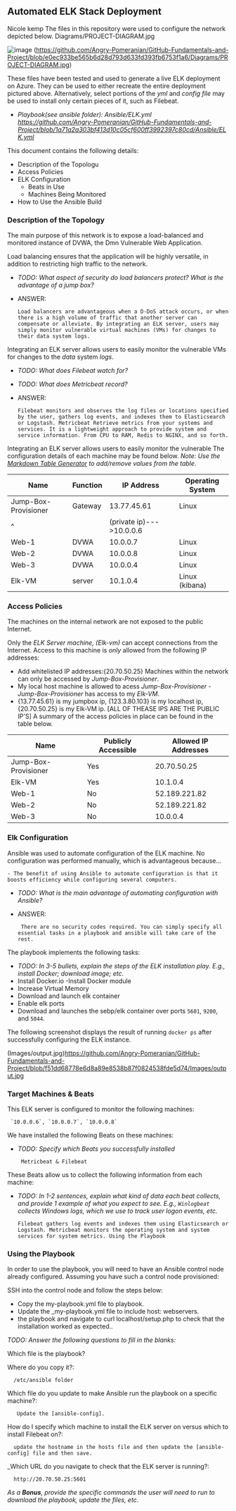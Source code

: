 ## Automated ELK Stack Deployment

Nicole kemp
The files in this repository were used to configure the network depicted below.
Diagrams/PROJECT-DIAGRAM.jpg

![image](https://user-images.githubusercontent.com/91113466/158398535-7683a403-cb09-43e2-9356-d47a7e7ed9f7.png)
(https://github.com/Angry-Pomeranian/GitHub-Fundamentals-and-Project/blob/e0ec933be565b6d28d793d633fd393fb6753f1a6/Diagrams/PROJECT-DIAGRAM.jpg)

These files have been tested and used to generate a live ELK deployment on Azure. They can be used to either recreate the entire deployment pictured above. Alternatively, select portions of the _yml_ and _config file_ may be used to install only certain pieces of it, such as Filebeat.

  - _Playbook(see ansible folder): Ansible/ELK.yml https://github.com/Angry-Pomeranian/GitHub-Fundamentals-and-Project/blob/1a71a2a303bf413d10c05cf600ff3992397c80cd/Ansible/ELK.yml_

This document contains the following details:
- Description of the Topologu
- Access Policies
- ELK Configuration
  - Beats in Use
  - Machines Being Monitored
- How to Use the Ansible Build


### Description of the Topology

The main purpose of this network is to expose a load-balanced and monitored instance of DVWA, the Dmn Vulnerable Web Application.

Load balancing ensures that the application will be highly versatile, in addition to restricting high traffic to the network.
- _TODO: What aspect of security do load balancers protect? What is the advantage of a jump box?_
- ANSWER: 

      Load balancers are advantageous when a D-DoS attack occurs, or when there is a high volume of traffic that another server can compensate or alleviate. By integrating an ELK server, users may simply monitor vulnerable virtual machines (VMs) for changes to their data system logs.
Integrating an ELK server allows users to easily monitor the vulnerable VMs for changes to the _data_ system _logs_.
- _TODO: What does Filebeat watch for?_
- _TODO: What does Metricbeat record?_

- ANSWER: 

      Filebeat monitors and observes the log files or locations specified by the user, gathers log events, and indexes them to Elasticsearch or Logstash. Metricbeat Retrieve metrics from your systems and services. It is a lightweight approach to provide system and service information. From CPU to RAM, Redis to NGINX, and so forth.

Integrating an ELK server allows users to easily monitor the vulnerable 
The configuration details of each machine may be found below.
_Note: Use the [Markdown Table Generator](http://www.tablesgenerator.com/markdown_tables) to add/remove values from the table_.

| Name     | Function | IP Address | Operating System |
|----------|----------|------------|------------------|
| Jump-Box-Provisioner | Gateway  |13.77.45.61 | Linux            |
|   ^      |          |(private ip)--->10.0.0.6
| Web-1     |   DVWA   |  10.0.0.7  | Linux            |
| Web-2     |   DVWA   |  10.0.0.8  | Linux            |
| Web-3    |   DVWA   |  10.0.0.4  | Linux            |
| Elk-VM   |  server  | 10.1.0.4   | Linux (kibana)
### Access Policies

The machines on the internal network are not exposed to the public Internet. 

Only the _ELK Server machine, (Elk-vm)_ can accept connections from the Internet. Access to this machine is _only_ allowed from the following IP addresses:
-  Add whitelisted IP addresses:{20.70.50.25} Machines within the network can only be accessed by _Jump-Box-Provisioner_.
- My local host machine is allowed to acess _Jump-Box-Provisioner_
-_Jump-Box-Provisioner_ has access to my _Elk-VM_. 
- {13.77.45.61} is my jumpbox ip, {123.3.80.103} is my localhost ip, {20.70.50.25} is my Elk-VM ip. [ALL OF THEASE IPS ARE THE PUBLIC IP'S]
A summary of the access policies in place can be found in the table below.

| Name     | Publicly Accessible | Allowed IP Addresses |
|----------|---------------------|----------------------|
|Jump-Box-Provisioner | Yes              |  20.70.50.25  |
|   Elk-VM |          Yes        |      10.1.0.4                |
|    Web-1      |          No        |       52.189.221.82               |
|    Web-2      |         No         |  52.189.221.82
|    Web-3      |         No|  10.0.0.4|

### Elk Configuration

Ansible was used to automate configuration of the ELK machine. No configuration was performed manually, which is advantageous because...


    - The benefit of using Ansible to automate configuration is that it boosts efficiency while configuring several computers.

- _TODO: What is the main advantage of automating configuration with Ansible?_
- ANSWER:

       There are no security codes required. You can simply specify all essential tasks in a playbook and ansible will take care of the rest.
      
The playbook implements the following tasks:
- _TODO: In 3-5 bullets, explain the steps of the ELK installation play. E.g., install Docker; download image; etc._
- Install Docker.io
-Install Docker module
- Increase Virtual Memory
- Download and launch elk container
- Enable elk ports
- Download and launches the sebp/elk container over ports `5601`, `9200`, and `5044`.

The following screenshot displays the result of running `docker ps` after successfully configuring the ELK instance.

(Images/output.jpg)https://github.com/Angry-Pomeranian/GitHub-Fundamentals-and-Project/blob/f51dd68778e6d8a89e8538b87f0824538fde5d74/Images/output.jpg

### Target Machines & Beats
This ELK server is configured to monitor the following machines:

     `10.0.0.6`, `10.0.0.7`, `10.0.0.8`

We have installed the following Beats on these machines:
- _TODO: Specify which Beats you successfully installed_

       Metricbeat & Filebeat

These Beats allow us to collect the following information from each machine:
- _TODO: In 1-2 sentences, explain what kind of data each beat collects, and provide 1 example of what you expect to see. E.g., `Winlogbeat` collects Windows logs, which we use to track user logon events, etc._

      Filebeat gathers log events and indexes them using Elasticsearch or Logstash. Metricbeat monitors the operating system and system services for system metrics. Using the Playbook

### Using the Playbook
In order to use the playbook, you will need to have an Ansible control node already configured. Assuming you have such a control node provisioned: 

SSH into the control node and follow the steps below:
- Copy the my-playbook.yml file to playbook.
- Update the _my-playbook.yml file to include host: webservers.
- the playbook and navigate to curl localhost/setup.php to check that the installation worked as expected..

_TODO: Answer the following questions to fill in the blanks:_

Which file is the playbook?

Where do you copy it?: 

      /etc/ansible folder 

Which file do you update to make Ansible run the playbook on a specific machine?:

       Update the [ansible-config]. 

How do I specify which machine to install the ELK server on versus which to install Filebeat on?: 

      update the hostname in the hosts file and then update the [ansible-config] file and then save.

_Which URL do you navigate to check that the ELK server is running?: 

      http://20.70.50.25:5601


_As a **Bonus**, provide the specific commands the user will need to run to download the playbook, update the files, etc._
